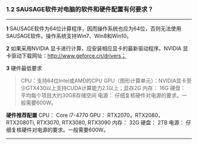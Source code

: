 ### 1.2	SAUSAGE软件对电脑的软件和硬件配置有何要求？
---

**1** SAUSAGE软件为64位计算程序，因而操作系统也应为64位，否则无法使用SAUSAGE软件。操作系统支持Win7、Win8和Win10。

**2** 如果采用NVIDIA 显卡进行计算，应安装相应显卡的最新驱动程序。NVIDIA 显卡驱动下载网址：http://www.geforce.cn/drivers；

**3** 硬件最低要求

> CPU：支持64位Intel或AMD的CPU
GPU（图形计算单元）：NVIDIA显卡至少GTX430以上支持CUDA计算能力2.1以上；显存2G
内存：	16G
硬盘：	平均每个项目大约30GB存储空间
电源： 仔细复核硬件对电源的要求。一般需要600W。

**硬件推荐配置**
CPU：	Core i7-4770
GPU：	RTX2070，RTX2080，RTX2080Ti, RTX3070, RTX3080, RTX3090
内存：	32G
硬盘：	2TB
电源： 仔细复核硬件对电源的要求。一般需要600W。

---
